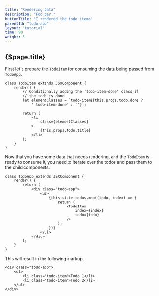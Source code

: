 ```yaml
---
title: "Rendering Data"
description: "Foo bar."
buttonTitle: "I rendered the todo items"
parentId: "todo-app"
layout: "tutorial"
time: 90
weight: 5
---
```


## {$page.title}

First let's prepare the `TodoItem` for consuming the data being passed
from `TodoApp`.

```text/jsx
class TodoItem extends JSXComponent {
	render() {
		// Conditionally adding the 'todo-item-done' class if
		// the todo is done
		let elementClasses = `todo-item${this.props.todo.done ?
			' todo-item-done' : ''}`;

		return (
			<li
				class={elementClasses}
			>
				{this.props.todo.title}
			</li>
		);
	}
}
```

Now that you have some data that needs rendering, and the `TodoItem` is ready to
consume it, you need to iterate over the todos and pass them to the child
components.

```text/jsx
class TodoApp extends JSXComponent {
	render() {
		return (
			<div class="todo-app">
				<ul>
					{this.state.todos.map((todo, index) => {
						return (
							<TodoItem
								index={index}
								todo={todo}
							/>
						);
					})}
				</ul>
			</div>
		);
	}
}
```

This will result in the following markup.

```text/xml
<div class="todo-app">
	<ul>
		<li class="todo-item">Todo 1</li>
		<li class="todo-item">Todo 2</li>
	</ul>
</div>
```
